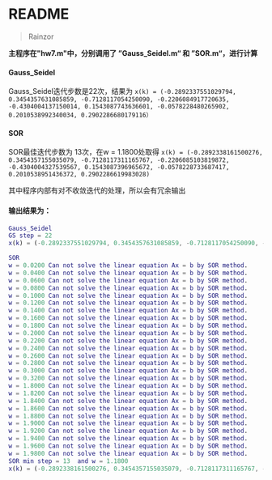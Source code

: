 # README

> Rainzor

**主程序在"hw7.m"中，分别调用了 ”Gauss_Seidel.m“ 和 ”SOR.m“，进行计算**

#### Gauss_Seidel

Gauss_Seidel迭代步数是22次，结果为
`x(k) = (-0.2892337551029794, 0.3454357631085859, -0.7128117054250090, -0.2206084917720635, -0.4304004137150014, 0.1543087743636601, -0.0578228480265902, 0.2010538992340034, 0.2902286680179116）`

#### SOR

SOR最佳迭代步数为 13次，在w = 1.1800处取得
`x(k) = (-0.2892338161500276, 0.3454357155035079, -0.7128117311165767, -0.2206085103819872, -0.4304004327539567, 0.1543087396965672, -0.0578228733687417, 0.2010538951436372, 0.2902286619983028)`

其中程序内部有对不收敛迭代的处理，所以会有冗余输出

#### 输出结果为：

```matlab
Gauss_Seidel
GS step = 22 
x(k) = (-0.2892337551029794, 0.3454357631085859, -0.7128117054250090, -0.2206084917720635, -0.4304004137150014, 0.1543087743636601, -0.0578228480265902, 0.2010538992340034, 0.2902286680179116), 

SOR
w = 0.0200 Can not solve the linear equation Ax = b by SOR method.
w = 0.0400 Can not solve the linear equation Ax = b by SOR method.
w = 0.0600 Can not solve the linear equation Ax = b by SOR method.
w = 0.0800 Can not solve the linear equation Ax = b by SOR method.
w = 0.1000 Can not solve the linear equation Ax = b by SOR method.
w = 0.1200 Can not solve the linear equation Ax = b by SOR method.
w = 0.1400 Can not solve the linear equation Ax = b by SOR method.
w = 0.1600 Can not solve the linear equation Ax = b by SOR method.
w = 0.1800 Can not solve the linear equation Ax = b by SOR method.
w = 0.2000 Can not solve the linear equation Ax = b by SOR method.
w = 0.2200 Can not solve the linear equation Ax = b by SOR method.
w = 0.2400 Can not solve the linear equation Ax = b by SOR method.
w = 0.2600 Can not solve the linear equation Ax = b by SOR method.
w = 0.2800 Can not solve the linear equation Ax = b by SOR method.
w = 0.3000 Can not solve the linear equation Ax = b by SOR method.
w = 0.3200 Can not solve the linear equation Ax = b by SOR method.
w = 1.8000 Can not solve the linear equation Ax = b by SOR method.
w = 1.8200 Can not solve the linear equation Ax = b by SOR method.
w = 1.8400 Can not solve the linear equation Ax = b by SOR method.
w = 1.8600 Can not solve the linear equation Ax = b by SOR method.
w = 1.8800 Can not solve the linear equation Ax = b by SOR method.
w = 1.9000 Can not solve the linear equation Ax = b by SOR method.
w = 1.9200 Can not solve the linear equation Ax = b by SOR method.
w = 1.9400 Can not solve the linear equation Ax = b by SOR method.
w = 1.9600 Can not solve the linear equation Ax = b by SOR method.
w = 1.9800 Can not solve the linear equation Ax = b by SOR method.
SOR min step = 13  and w = 1.1800
x(k) = (-0.2892338161500276, 0.3454357155035079, -0.7128117311165767, -0.2206085103819872, -0.4304004327539567, 0.1543087396965672, -0.0578228733687417, 0.2010538951436372, 0.2902286619983028), >> 
```

